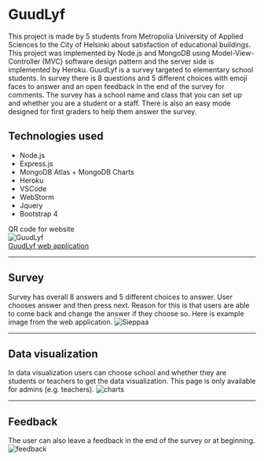 # GuudLyf

This project is made by 5 students from Metropolia University of Applied Sciences
to the City of Helsinki about satisfaction of educational buildings. This project was
implemented by Node.js and MongoDB using Model-View-Controller (MVC) software design pattern and the server side is implemented by Heroku. GuudLyf is a survey targeted to elementary school students. In survey there is 8 questions and 5 different choices with emoji faces to answer and an open feedback in the end of the survey for comments. The survey has a school name and class that you can set up and whether you are a student or a staff. There is also an easy mode designed for first graders to help them answer the survey.  
  
## Technologies used  
* Node.js
* Express.js  
* MongoDB Atlas + MongoDB Charts   
* Heroku  
* VSCode  
* WebStorm  
* Jquery
* Bootstrap 4
  
QR code for website  
![GuudLyf](https://user-images.githubusercontent.com/23027158/70751856-09ec2100-1d3a-11ea-87e6-fbd5a8c84c40.png)  
[GuudLyf web application](http://helsinkigoodlife.herokuapp.com/)  

---  
  
## Survey  

Survey has overall 8 answers and 5 different choices to answer. User chooses answer and then press next. Reason for this is that users are able to come back and change the answer if they choose so. Here is example image from the web application.
![Sieppaa](https://user-images.githubusercontent.com/23027158/70749915-048cd780-1d36-11ea-8f81-908c1f8597e8.PNG)
  
---  
  
## Data visualization  

In data visualization users can choose school and whether they are students or teachers to get the data visualization. This page is only available for admins (e.g. teachers).
![charts](https://user-images.githubusercontent.com/23027158/70750254-c17f3400-1d36-11ea-9261-114dd3f03988.PNG)
  
---

## Feedback  

The user can also leave a feedback in the end of the survey or at beginning. 
![feedback](https://user-images.githubusercontent.com/23027158/70750904-fe97f600-1d37-11ea-8689-da13dce7fd8b.PNG)

